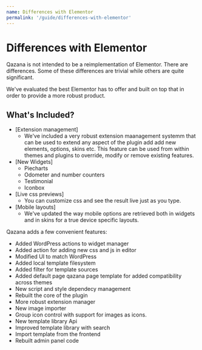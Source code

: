 ```yaml
---
name: Differences with Elementor
permalink: '/guide/differences-with-elementor'
---
```


# Differences with Elementor

Qazana is not intended to be a reimplementation of Elementor. There are differences. Some of these differences are trivial while others are quite significant.

We've evaluated the best Elementor has to offer and built on top that in order to provide a more robust product.

## What's Included?

- [Extension management]
    - We've included a very robust extension maanagement systemm that can be used to extend any aspect of the plugin add add new elements, options, skins etc. This feature can be used from within themes and plugins to override, modify or remove existing features.
- [New Widgets]
    - Piecharts
    - Odometer and number counters
    - Testimonial
    - Iconbox 
- [Live css previews]  
    - You can customize css and see the result live just as you type.
- [Mobile layouts]
    - We've updated the way mobile options are retrieved both in widgets and in skins for a true device specific layouts.

Qazana adds a few convenient features:

- Added WordPress actions to widget manager
- Added action for adding new css and js in editor
- Modified UI to match WordPress
- Added local template filesystem
- Added filter for template sources
- Added default page qazana page template for added compatibility across themes
- New script and style dependecy management
- Rebuilt the core of the plugin
- More robust extension manager
- New image importer
- Group icon control with support for images as icons.
- New template library Api
- Improved template library with search
- Import template from the frontend
- Rebuilt admin panel code
